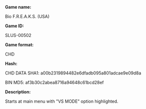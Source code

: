 ﻿**Game name:**

Bio F.R.E.A.K.S. (USA)

**Game ID:**

SLUS-00502

**Game format:**

CHD

**Hash:**

CHD DATA SHA1: a00b2319894482e6dfadb095a801adcae9e09d8a

BIN MD5: af3b30c2abea8716a94648c61bcd28ef

**Description:**

Starts at main menu with "VS MODE" option highlighted.